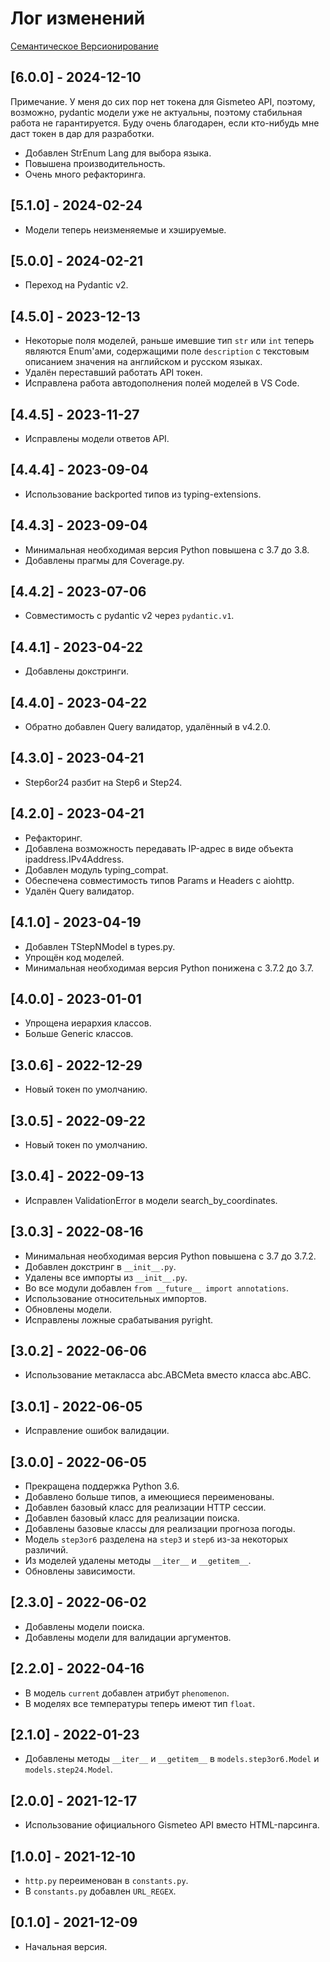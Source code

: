 # Лог изменений

[Семантическое Версионирование](https://semver.org/lang/ru/)

## [6.0.0] - 2024-12-10

Примечание. У меня до сих пор нет токена для Gismeteo API, поэтому, возможно, pydantic модели уже не актуальны, поэтому стабильная работа не гарантируется. Буду очень благодарен, если кто-нибудь мне даст токен в дар для разработки.

- Добавлен StrEnum Lang для выбора языка.
- Повышена производительность.
- Очень много рефакторинга.

## [5.1.0] - 2024-02-24

- Модели теперь неизменяемые и хэшируемые.

## [5.0.0] - 2024-02-21

- Переход на Pydantic v2.

## [4.5.0] - 2023-12-13

- Некоторые поля моделей, раньше имевшие тип `str` или `int` теперь являются Enum'ами, содержащими поле `description` с текстовым описанием значения на английском и русском языках.
- Удалён переставший работать API токен.
- Исправлена работа автодополнения полей моделей в VS Code.

## [4.4.5] - 2023-11-27

- Исправлены модели ответов API.

## [4.4.4] - 2023-09-04

- Использование backported типов из typing-extensions.

## [4.4.3] - 2023-09-04

- Минимальная необходимая версия Python повышена с 3.7 до 3.8.
- Добавлены прагмы для Coverage.py.

## [4.4.2] - 2023-07-06

- Совместимость с pydantic v2 через `pydantic.v1`.

## [4.4.1] - 2023-04-22

- Добавлены докстринги.

## [4.4.0] - 2023-04-22

- Обратно добавлен Query валидатор, удалённый в v4.2.0.

## [4.3.0] - 2023-04-21

- Step6or24 разбит на Step6 и Step24.

## [4.2.0] - 2023-04-21

- Рефакторинг.
- Добавлена возможность передавать IP-адрес в виде объекта ipaddress.IPv4Address.
- Добавлен модуль typing_compat.
- Обеспечена совместимость типов Params и Headers с aiohttp.
- Удалён Query валидатор.

## [4.1.0] - 2023-04-19

- Добавлен TStepNModel в types.py.
- Упрощён код моделей.
- Минимальная необходимая версия Python понижена с 3.7.2 до 3.7.

## [4.0.0] - 2023-01-01

- Упрощена иерархия классов.
- Больше Generic классов.

## [3.0.6] - 2022-12-29

- Новый токен по умолчанию.

## [3.0.5] - 2022-09-22

- Новый токен по умолчанию.

## [3.0.4] - 2022-09-13

- Исправлен ValidationError в модели search_by_coordinates.

## [3.0.3] - 2022-08-16

- Минимальная необходимая версия Python повышена с 3.7 до 3.7.2.
- Добавлен докстринг в `__init__.py`.
- Удалены все импорты из `__init__.py`.
- Во все модули добавлен `from __future__ import annotations`.
- Использование относительных импортов.
- Обновлены модели.
- Исправлены ложные срабатывания pyright.

## [3.0.2] - 2022-06-06

- Использование метакласса abc.ABCMeta вместо класса abc.ABC.

## [3.0.1] - 2022-06-05

- Исправление ошибок валидации.

## [3.0.0] - 2022-06-05

- Прекращена поддержка Python 3.6.
- Добавлено больше типов, а имеющиеся переименованы.
- Добавлен базовый класс для реализации HTTP сессии.
- Добавлен базовый класс для реализации поиска.
- Добавлены базовые классы для реализации прогноза погоды.
- Модель `step3or6` разделена на `step3` и `step6` из-за некоторых различий.
- Из моделей удалены методы `__iter__` и `__getitem__`.
- Обновлены зависимости.

## [2.3.0] - 2022-06-02

- Добавлены модели поиска.
- Добавлены модели для валидации аргументов.

## [2.2.0] - 2022-04-16

- В модель `current` добавлен атрибут `phenomenon`.
- В моделях все температуры теперь имеют тип `float`.

## [2.1.0] - 2022-01-23

- Добавлены методы `__iter__` и `__getitem__` в `models.step3or6.Model` и `models.step24.Model`.

## [2.0.0] - 2021-12-17

- Использование официального Gismeteo API вместо HTML-парсинга.

## [1.0.0] - 2021-12-10

- `http.py` переименован в `constants.py`.
- В `constants.py` добавлен `URL_REGEX`.

## [0.1.0] - 2021-12-09

- Начальная версия.
